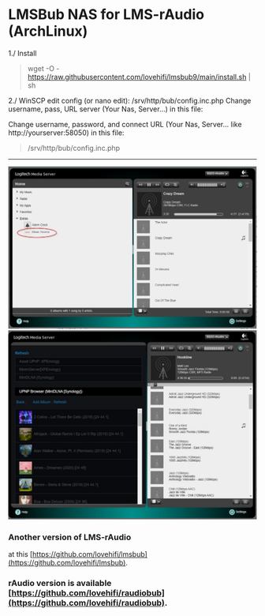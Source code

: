 # LMSBub NAS for LMS-rAudio (ArchLinux)
>
1./ Install
> wget -O - https://raw.githubusercontent.com/lovehifi/lmsbub9/main/install.sh | sh
>
>
>
2./ WinSCP edit config (or nano edit): /srv/http/bub/config.inc.php
Change username, pass, URL server (Your Nas, Server...) in this file:
>
Change username, password, and connect URL (Your Nas, Server... like http://yourserver:58050) in this file:
> /srv/http/bub/config.inc.php
>
------------------
![Screenshot](screenshot1.jpg)
![Screenshot](screenshot3.jpg)

### Another version of LMS-rAudio
>
at this [https://github.com/lovehifi/lmsbub](https://github.com/lovehifi/lmsbub).
>
### rAudio version is available [https://github.com/lovehifi/raudiobub](https://github.com/lovehifi/raudiobub).
